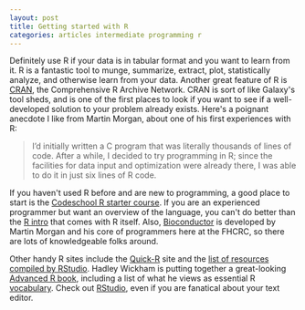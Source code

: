```yaml
---
layout: post
title: Getting started with R
categories: articles intermediate programming r
---
```



Definitely use R if your data is in tabular format and you want to learn from it.
R is a fantastic tool to munge, summarize, extract, plot, statistically analyze, and otherwise learn from your data.
Another great feature of R is [CRAN](http://cran.us.r-project.org), the Comprehensive R Archive Network.
CRAN is sort of like Galaxy's tool sheds, and is one of the first places to look if you want to see if a well-developed solution to your problem already exists.
Here's a poignant anecdote I like from Martin Morgan, about one of his first experiences with R:

> I’d initially written a C program that was literally thousands of lines of code. After a while, I decided to try programming in R; since the facilities for data input and optimization were already there, I was able to do it in just six lines of R code.

If you haven't used R before and are new to programming, a good place to start is the [Codeschool R starter course](http://tryr.codeschool.com/).
If you are an experienced programmer but want an overview of the language, you can't do better than the [R intro](http://cran.r-project.org/doc/manuals/R-intro.html) that comes with R itself.
Also, [Bioconductor](http://www.bioconductor.org/) is developed by Martin Morgan and his core of programmers here at the FHCRC, so there are lots of knowledgeable folks around.

Other handy R sites include the [Quick-R](http://www.statmethods.net/) site and the [list of resources compiled by RStudio](https://www.rstudio.com/ide/docs/help_with_r).
Hadley Wickham is putting together a great-looking [Advanced R book](http://adv-r.had.co.nz/), including a list of what he views as essential R [vocabulary](http://adv-r.had.co.nz/Vocabulary.html).
Check out [RStudio](http://www.rstudio.com/), even if you are fanatical about your text editor.

